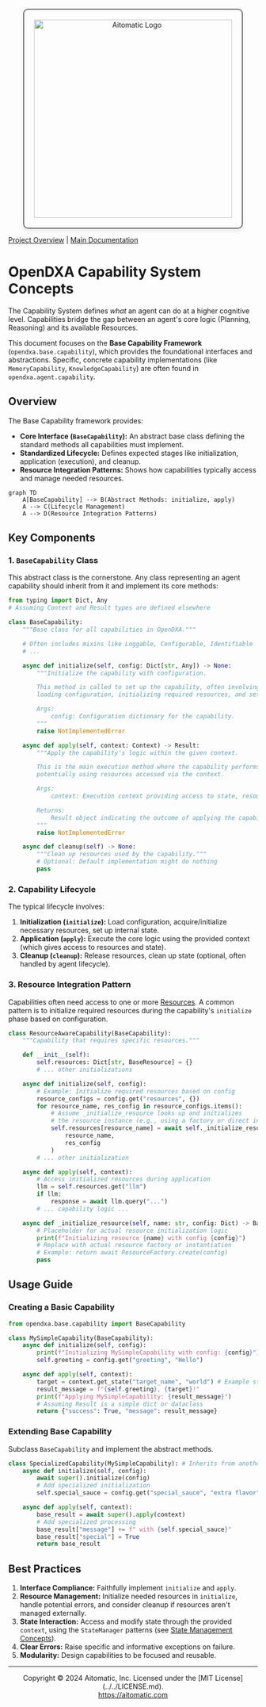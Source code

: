 <p align="center">
  <img src="https://cdn.prod.website-files.com/62a10970901ba826988ed5aa/62d942adcae82825089dabdb_aitomatic-logo-black.png" alt="Aitomatic Logo" width="400" style="border: 2px solid #666; border-radius: 10px; padding: 20px; box-shadow: 0 4px 8px rgba(0,0,0,0.1);"/>
</p>

[Project Overview](../../README.md) | [Main Documentation](../README.md)

# OpenDXA Capability System Concepts

The Capability System defines *what* an agent can do at a higher cognitive level. Capabilities bridge the gap between an agent's core logic (Planning, Reasoning) and its available Resources.

This document focuses on the **Base Capability Framework** (`opendxa.base.capability`), which provides the foundational interfaces and abstractions. Specific, concrete capability implementations (like `MemoryCapability`, `KnowledgeCapability`) are often found in `opendxa.agent.capability`.

## Overview

The Base Capability framework provides:

*   **Core Interface (`BaseCapability`):** An abstract base class defining the standard methods all capabilities must implement.
*   **Standardized Lifecycle:** Defines expected stages like initialization, application (execution), and cleanup.
*   **Resource Integration Patterns:** Shows how capabilities typically access and manage needed resources.

```mermaid
graph TD
    A[BaseCapability] --> B(Abstract Methods: initialize, apply)
    A --> C(Lifecycle Management)
    A --> D(Resource Integration Patterns)
```

## Key Components

### 1. `BaseCapability` Class

This abstract class is the cornerstone. Any class representing an agent capability should inherit from it and implement its core methods:

```python
from typing import Dict, Any
# Assuming Context and Result types are defined elsewhere

class BaseCapability:
    """Base class for all capabilities in OpenDXA."""

    # Often includes mixins like Loggable, Configurable, Identifiable
    # ...

    async def initialize(self, config: Dict[str, Any]) -> None:
        """Initialize the capability with configuration.

        This method is called to set up the capability, often involving
        loading configuration, initializing required resources, and setting up internal state.

        Args:
            config: Configuration dictionary for the capability.
        """
        raise NotImplementedError

    async def apply(self, context: Context) -> Result:
        """Apply the capability's logic within the given context.

        This is the main execution method where the capability performs its function,
        potentially using resources accessed via the context.

        Args:
            context: Execution context providing access to state, resources, etc.

        Returns:
            Result object indicating the outcome of applying the capability.
        """
        raise NotImplementedError

    async def cleanup(self) -> None:
        """Clean up resources used by the capability."""
        # Optional: Default implementation might do nothing
        pass
```

### 2. Capability Lifecycle

The typical lifecycle involves:

1.  **Initialization (`initialize`):** Load configuration, acquire/initialize necessary resources, set up internal state.
2.  **Application (`apply`):** Execute the core logic using the provided context (which gives access to resources and state).
3.  **Cleanup (`cleanup`):** Release resources, clean up state (optional, often handled by agent lifecycle).

### 3. Resource Integration Pattern

Capabilities often need access to one or more [Resources](resource_system.md). A common pattern is to initialize required resources during the capability's `initialize` phase based on configuration.

```python
class ResourceAwareCapability(BaseCapability):
    """Capability that requires specific resources."""

    def __init__(self):
        self.resources: Dict[str, BaseResource] = {}
        # ... other initializations

    async def initialize(self, config):
        # Example: Initialize required resources based on config
        resource_configs = config.get("resources", {})
        for resource_name, res_config in resource_configs.items():
            # Assume _initialize_resource looks up and initializes
            # the resource instance (e.g., using a factory or direct instantiation)
            self.resources[resource_name] = await self._initialize_resource(
                resource_name,
                res_config
            )
        # ... other initialization

    async def apply(self, context):
        # Access initialized resources during application
        llm = self.resources.get("llm")
        if llm:
            response = await llm.query("...")
        # ... capability logic ...

    async def _initialize_resource(self, name: str, config: Dict) -> BaseResource:
        # Placeholder for actual resource initialization logic
        print(f"Initializing resource {name} with config {config}")
        # Replace with actual resource factory or instantiation
        # Example: return await ResourceFactory.create(config)
        pass
```

## Usage Guide

### Creating a Basic Capability

```python
from opendxa.base.capability import BaseCapability

class MySimpleCapability(BaseCapability):
    async def initialize(self, config):
        print(f"Initializing MySimpleCapability with config: {config}")
        self.greeting = config.get("greeting", "Hello")

    async def apply(self, context):
        target = context.get_state("target_name", "world") # Example state access
        result_message = f"{self.greeting}, {target}!"
        print(f"Applying MySimpleCapability: {result_message}")
        # Assuming Result is a simple dict or dataclass
        return {"success": True, "message": result_message}
```

### Extending Base Capability

Subclass `BaseCapability` and implement the abstract methods.

```python
class SpecializedCapability(MySimpleCapability): # Inherits from another capability
    async def initialize(self, config):
        await super().initialize(config)
        # Add specialized initialization
        self.special_sauce = config.get("special_sauce", "extra flavor")

    async def apply(self, context):
        base_result = await super().apply(context)
        # Add specialized processing
        base_result["message"] += f" with {self.special_sauce}"
        base_result["special"] = True
        return base_result
```

## Best Practices

1.  **Interface Compliance:** Faithfully implement `initialize` and `apply`.
2.  **Resource Management:** Initialize needed resources in `initialize`, handle potential errors, and consider cleanup if resources aren't managed externally.
3.  **State Interaction:** Access and modify state through the provided `context`, using the `StateManager` patterns (see [State Management Concepts](state_management.md)).
4.  **Clear Errors:** Raise specific and informative exceptions on failure.
5.  **Modularity:** Design capabilities to be focused and reusable.

---
<p align="center">
Copyright © 2024 Aitomatic, Inc. Licensed under the [MIT License](../../LICENSE.md).
<br/>
<a href="https://aitomatic.com">https://aitomatic.com</a>
</p> 